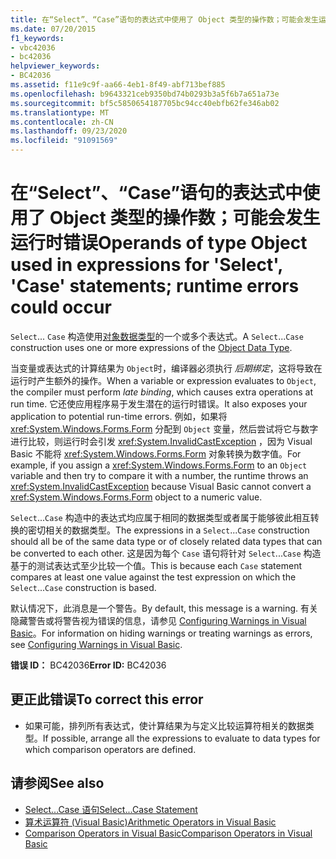 ```yaml
---
title: 在“Select”、“Case”语句的表达式中使用了 Object 类型的操作数；可能会发生运行时错误
ms.date: 07/20/2015
f1_keywords:
- vbc42036
- bc42036
helpviewer_keywords:
- BC42036
ms.assetid: f11e9c9f-aa66-4eb1-8f49-abf713bef885
ms.openlocfilehash: b9643321ceb9350bd74b0293b3a5f6b7a651a73e
ms.sourcegitcommit: bf5c5850654187705bc94cc40ebfb62fe346ab02
ms.translationtype: MT
ms.contentlocale: zh-CN
ms.lasthandoff: 09/23/2020
ms.locfileid: "91091569"
---
```

# <a name="operands-of-type-object-used-in-expressions-for-select-case-statements-runtime-errors-could-occur"></a><span data-ttu-id="0c7ca-102">在“Select”、“Case”语句的表达式中使用了 Object 类型的操作数；可能会发生运行时错误</span><span class="sxs-lookup"><span data-stu-id="0c7ca-102">Operands of type Object used in expressions for 'Select', 'Case' statements; runtime errors could occur</span></span>

<span data-ttu-id="0c7ca-103">`Select`... `Case` 构造使用[对象数据类型](../language-reference/data-types/object-data-type.md)的一个或多个表达式。</span><span class="sxs-lookup"><span data-stu-id="0c7ca-103">A `Select`...`Case` construction uses one or more expressions of the [Object Data Type](../language-reference/data-types/object-data-type.md).</span></span>  
  
 <span data-ttu-id="0c7ca-104">当变量或表达式的计算结果为 `Object`时，编译器必须执行 *后期绑定*，这将导致在运行时产生额外的操作。</span><span class="sxs-lookup"><span data-stu-id="0c7ca-104">When a variable or expression evaluates to `Object`, the compiler must perform *late binding*, which causes extra operations at run time.</span></span> <span data-ttu-id="0c7ca-105">它还使应用程序易于发生潜在的运行时错误。</span><span class="sxs-lookup"><span data-stu-id="0c7ca-105">It also exposes your application to potential run-time errors.</span></span> <span data-ttu-id="0c7ca-106">例如，如果将 <xref:System.Windows.Forms.Form> 分配到 `Object` 变量，然后尝试将它与数字进行比较，则运行时会引发 <xref:System.InvalidCastException> ，因为 Visual Basic 不能将 <xref:System.Windows.Forms.Form> 对象转换为数字值。</span><span class="sxs-lookup"><span data-stu-id="0c7ca-106">For example, if you assign a <xref:System.Windows.Forms.Form> to an `Object` variable and then try to compare it with a number, the runtime throws an <xref:System.InvalidCastException> because Visual Basic cannot convert a <xref:System.Windows.Forms.Form> object to a numeric value.</span></span>  
  
 <span data-ttu-id="0c7ca-107">`Select`...`Case` 构造中的表达式均应属于相同的数据类型或者属于能够彼此相互转换的密切相关的数据类型。</span><span class="sxs-lookup"><span data-stu-id="0c7ca-107">The expressions in a `Select`...`Case` construction should all be of the same data type or of closely related data types that can be converted to each other.</span></span> <span data-ttu-id="0c7ca-108">这是因为每个 `Case` 语句将针对 `Select`...`Case` 构造基于的测试表达式至少比较一个值。</span><span class="sxs-lookup"><span data-stu-id="0c7ca-108">This is because each `Case` statement compares at least one value against the test expression on which the `Select`...`Case` construction is based.</span></span>  
  
 <span data-ttu-id="0c7ca-109">默认情况下，此消息是一个警告。</span><span class="sxs-lookup"><span data-stu-id="0c7ca-109">By default, this message is a warning.</span></span> <span data-ttu-id="0c7ca-110">有关隐藏警告或将警告视为错误的信息，请参见 [Configuring Warnings in Visual Basic](/visualstudio/ide/configuring-warnings-in-visual-basic)。</span><span class="sxs-lookup"><span data-stu-id="0c7ca-110">For information on hiding warnings or treating warnings as errors, see [Configuring Warnings in Visual Basic](/visualstudio/ide/configuring-warnings-in-visual-basic).</span></span>  
  
 <span data-ttu-id="0c7ca-111">**错误 ID：** BC42036</span><span class="sxs-lookup"><span data-stu-id="0c7ca-111">**Error ID:** BC42036</span></span>  
  
## <a name="to-correct-this-error"></a><span data-ttu-id="0c7ca-112">更正此错误</span><span class="sxs-lookup"><span data-stu-id="0c7ca-112">To correct this error</span></span>  
  
- <span data-ttu-id="0c7ca-113">如果可能，排列所有表达式，使计算结果为与定义比较运算符相关的数据类型。</span><span class="sxs-lookup"><span data-stu-id="0c7ca-113">If possible, arrange all the expressions to evaluate to data types for which comparison operators are defined.</span></span>  
  
## <a name="see-also"></a><span data-ttu-id="0c7ca-114">请参阅</span><span class="sxs-lookup"><span data-stu-id="0c7ca-114">See also</span></span>

- [<span data-ttu-id="0c7ca-115">Select...Case 语句</span><span class="sxs-lookup"><span data-stu-id="0c7ca-115">Select...Case Statement</span></span>](../language-reference/statements/select-case-statement.md)
- [<span data-ttu-id="0c7ca-116">算术运算符 (Visual Basic)</span><span class="sxs-lookup"><span data-stu-id="0c7ca-116">Arithmetic Operators in Visual Basic</span></span>](../programming-guide/language-features/operators-and-expressions/arithmetic-operators.md)
- [<span data-ttu-id="0c7ca-117">Comparison Operators in Visual Basic</span><span class="sxs-lookup"><span data-stu-id="0c7ca-117">Comparison Operators in Visual Basic</span></span>](../programming-guide/language-features/operators-and-expressions/comparison-operators.md)
